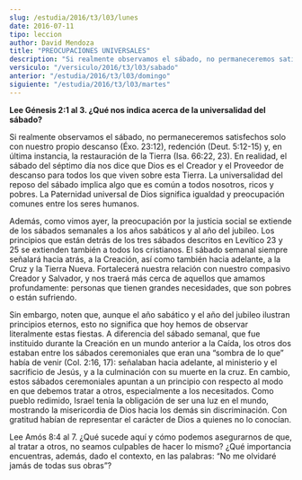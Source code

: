 ```yaml
---
slug: /estudia/2016/t3/l03/lunes
date: 2016-07-11
tipo: leccion
author: David Mendoza
title: "PREOCUPACIONES UNIVERSALES"
description: "Si realmente observamos el sábado, no permaneceremos satisfechos solo con  nuestro propio descanso (Éxo. 23:12), redención (Deut. 5:12-15) y, en última  instancia, la restauración de la Tierra (Isa. 66:22, 23). En realidad, el  sábado del séptimo día nos dice que Dios ..."
versiculo: "/versiculo/2016/t3/l03/sabado"
anterior: "/estudia/2016/t3/l03/domingo"
siguiente: "/estudia/2016/t3/l03/martes"
---
```


**Lee Génesis 2:1 al 3. ¿Qué nos indica acerca de la universalidad del sábado?**

Si realmente observamos el sábado, no permaneceremos satisfechos solo con nuestro propio descanso (Éxo. 23:12), redención (Deut. 5:12-15) y, en última instancia, la restauración de la Tierra (Isa. 66:22, 23). En realidad, el sábado del séptimo día nos dice que Dios es el Creador y el Proveedor de descanso para todos los que viven sobre esta Tierra. La universalidad del reposo del sábado implica algo que es común a todos nosotros, ricos y pobres. La Paternidad universal de Dios significa igualdad y preocupación comunes entre los seres humanos.

Además, como vimos ayer, la preocupación por la justicia social se extiende de los sábados semanales a los años sabáticos y al año del jubileo. Los principios que están detrás de los tres sábados descritos en Levítico 23 y 25 se extienden también a todos los cristianos. El sábado semanal siempre señalará hacia atrás, a la Creación, así como también hacia adelante, a la Cruz y la Tierra Nueva. Fortalecerá nuestra relación con nuestro compasivo Creador y Salvador, y nos traerá más cerca de aquellos que amamos profundamente: personas que tienen grandes necesidades, que son pobres o están sufriendo.

Sin embargo, noten que, aunque el año sabático y el año del jubileo ilustran principios eternos, esto no significa que hoy hemos de observar literalmente estas fiestas. A diferencia del sábado semanal, que fue instituido durante la Creación en un mundo anterior a la Caída, los otros dos estaban entre los sábados ceremoniales que eran una “sombra de lo que” había de venir (Col. 2:16, 17): señalaban hacia adelante, al ministerio y el sacrificio de Jesús, y a la culminación con su muerte en la cruz. En cambio, estos sábados ceremoniales apuntan a un principio con respecto al modo en que debemos tratar a otros, especialmente a los necesitados. Como pueblo redimido, Israel tenía la obligación de ser una luz en el mundo, mostrando la misericordia de Dios hacia los demás sin discriminación. Con gratitud habían de representar el carácter de Dios a quienes no lo conocían.

Lee Amós 8:4 al 7. ¿Qué sucede aquí y cómo podemos asegurarnos de que, al tratar a otros, no seamos culpables de hacer lo mismo? ¿Qué importancia encuentras, además, dado el contexto, en las palabras: “No me olvidaré jamás de todas sus obras”?
